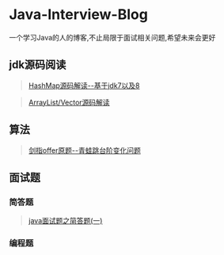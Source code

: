 # Java-Interview-Blog
一个学习Java的人的博客,不止局限于面试相关问题,希望未来会更好

## jdk源码阅读

> [HashMap源码解读--基于jdk7以及8](https://github.com/cicicc/Java-Interview-Blog/blob/master/javase/HashMap%E6%BA%90%E7%A0%81%E8%A7%A3%E8%AF%BB.md)

> [ArrayList/Vector源码解读](https://github.com/cicicc/Java-Interview-Blog/blob/master/javase/HashMap%E6%BA%90%E7%A0%81%E8%A7%A3%E8%AF%BB.md)
## 算法

>[剑指offer原题--青蛙跳台阶变化问题](https://github.com/cicicc/Java-Interview-Blog/blob/master/algorithm/jumpfloor.md)

## 面试题

### 简答题

>[java面试题之简答题(一)](https://github.com/cicicc/Java-Interview-Blog/blob/master/interviewQuestions/Java%E9%9D%A2%E8%AF%95%E9%A2%98%E4%B9%8B%E7%AE%80%E7%AD%94%E9%A2%98(%E4%B8%80).md)


### 编程题
